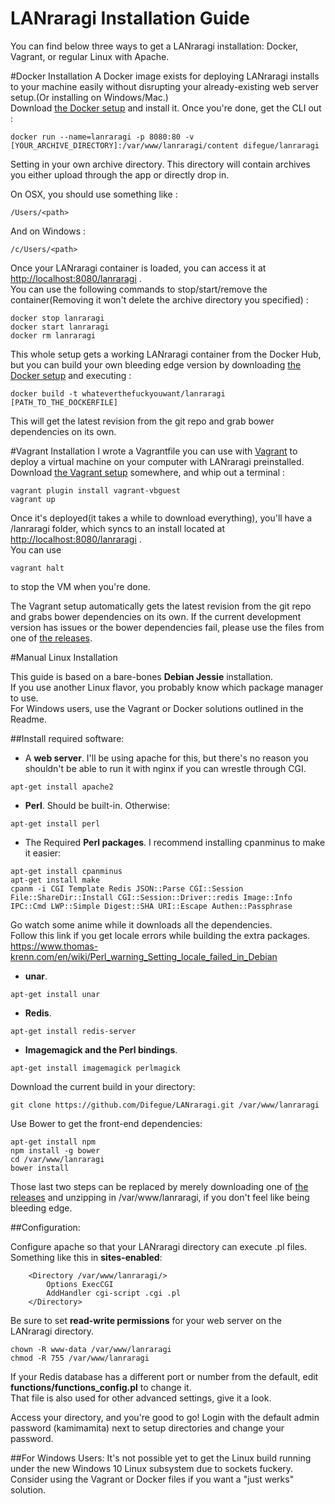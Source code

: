 LANraragi Installation Guide  
============

You can find below three ways to get a LANraragi installation: Docker, Vagrant, or regular Linux with Apache.

#Docker Installation
A Docker image exists for deploying LANraragi installs to your machine easily without disrupting your already-existing web server setup.(Or installing on Windows/Mac.)  
Download [the Docker setup](https://www.docker.com/products/docker) and install it. Once you're done, get the CLI out :  
```
docker run --name=lanraragi -p 8080:80 -v [YOUR_ARCHIVE_DIRECTORY]:/var/www/lanraragi/content difegue/lanraragi

```
Setting in your own archive directory. This directory will contain archives you either upload through the app or directly drop in.  

On OSX, you should use something like :  
```
/Users/<path>
```  
And on Windows :  
```
/c/Users/<path>
```  
Once your LANraragi container is loaded, you can access it at [http://localhost:8080/lanraragi](http://localhost:8080/lanraragi) .  
You can use the following commands to stop/start/remove the container(Removing it won't delete the archive directory you specified) : 
```
docker stop lanraragi
docker start lanraragi
docker rm lanraragi
```  

This whole setup gets a working LANraragi container from the Docker Hub, but you can build your own bleeding edge version by downloading [the Docker setup](https://github.com/Difegue/LANraragi/raw/master/tools/DockerSetup) and executing :
```
docker build -t whateverthefuckyouwant/lanraragi [PATH_TO_THE_DOCKERFILE]
```  
This will get the latest revision from the git repo and grab bower dependencies on its own.  

#Vagrant Installation 
I wrote a Vagrantfile you can use with [Vagrant](https://www.vagrantup.com/downloads.html) to deploy a virtual machine on your computer with LANraragi preinstalled.  
Download [the Vagrant setup](https://github.com/Difegue/LANraragi/raw/master/tools/VagrantSetup) somewhere, and whip out a terminal :
```
vagrant plugin install vagrant-vbguest
vagrant up
```
Once it's deployed(it takes a while to download everything), you'll have a /lanraragi folder, which syncs to an install located at [http://localhost:8080/lanraragi](http://localhost:8080/lanraragi) .  
You can use 
```
vagrant halt
```  
to stop the VM when you're done.  

The Vagrant setup automatically gets the latest revision from the git repo and grabs bower dependencies on its own. If the current development version has issues or the bower dependencies fail, please use the files from one of [the releases](https://github.com/Difegue/LANraragi/releases).

#Manual Linux Installation  

This guide is based on a bare-bones **Debian Jessie** installation.  
If you use another Linux flavor, you probably know which package manager to use.  
For Windows users, use the Vagrant or Docker solutions outlined in the Readme.  

##Install required software:  

* A **web server**. I'll be using apache for this, but there's no reason you shouldn't be able to run it with nginx if you can wrestle through CGI.  
```
apt-get install apache2
```

* **Perl**. Should be built-in. Otherwise:  
```
apt-get install perl
```

* The Required **Perl packages**. I recommend installing cpanminus to make it easier: 
``` 
apt-get install cpanminus
apt-get install make
cpanm -i CGI Template Redis JSON::Parse CGI::Session File::ShareDir::Install CGI::Session::Driver::redis Image::Info IPC::Cmd LWP::Simple Digest::SHA URI::Escape Authen::Passphrase
```
Go watch some anime while it downloads all the dependencies.  
Follow this link if you get locale errors while building the extra packages.
https://www.thomas-krenn.com/en/wiki/Perl_warning_Setting_locale_failed_in_Debian

* **unar**. 
```
apt-get install unar
```

* **Redis**. 
```
apt-get install redis-server
```

* **Imagemagick and the Perl bindings**.  
```
apt-get install imagemagick perlmagick
```

Download the current build in your directory:  
```
git clone https://github.com/Difegue/LANraragi.git /var/www/lanraragi
```

Use Bower to get the front-end dependencies:  
```
apt-get install npm
npm install -g bower
cd /var/www/lanraragi
bower install
```  

Those last two steps can be replaced by merely downloading one of [the releases](https://github.com/Difegue/LANraragi/releases) and unzipping in /var/www/lanraragi, if you don't feel like being bleeding edge.  

##Configuration:  

Configure apache so that your LANraragi directory can execute .pl files.  
Something like this in **sites-enabled**:  
```
	<Directory /var/www/lanraragi/>
		Options ExecCGI
		AddHandler cgi-script .cgi .pl
	</Directory>
```

Be sure to set **read-write permissions** for your web server on the LANraragi directory. 
```
chown -R www-data /var/www/lanraragi
chmod -R 755 /var/www/lanraragi
```

If your Redis database has a different port or number from the default, edit **functions/functions_config.pl** to change it.  
That file is also used for other advanced settings, give it a look.  

Access your directory, and you're good to go! Login with the default admin password (kamimamita) next to setup directories and change your password.  

##For Windows Users: 
It's not possible yet to get the Linux build running under the new Windows 10 Linux subsystem due to sockets fuckery.  
Consider using the Vagrant or Docker files if you want a "just werks" solution.
